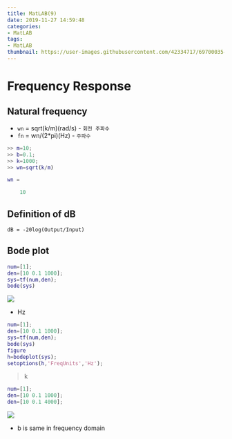 ```yaml
---
title: MatLAB(9)
date: 2019-11-27 14:59:48
categories:
- MatLAB
tags:
- MatLAB
thumbnail: https://user-images.githubusercontent.com/42334717/69700035-d059ca00-112c-11ea-905e-5f83d38f2006.png
---
```

# Frequency Response

## Natural frequency
+ `wn` = sqrt(k/m)(rad/s) - `회전 주파수`
+ `fn` = wn/(2*pi)(Hz) - `주파수`

~~~Matlab
>> m=10;
>> b=0.1;
>> k=1000;
>> wn=sqrt(k/m)

wn =

    10
~~~
<!-- more -->

## Definition of dB

`dB = -20log(Output/Input)`

## Bode plot

~~~Matlab
num=[1];
den=[10 0.1 1000];
sys=tf(num,den);
bode(sys)
~~~

![](https://user-images.githubusercontent.com/42334717/69698862-caaeb500-1129-11ea-91bb-9a5c5defa953.png)

+ Hz

~~~Matlab
num=[1];
den=[10 0.1 1000];
sys=tf(num,den);
bode(sys)
figure
h=bodeplot(sys);
setoptions(h,'FreqUnits','Hz');
~~~

>k

~~~Matlab
num=[1];
den=[10 0.1 1000];
den=[10 0.1 4000];
~~~

![](https://user-images.githubusercontent.com/42334717/69700035-d059ca00-112c-11ea-905e-5f83d38f2006.png)

+ b is same in frequency domain